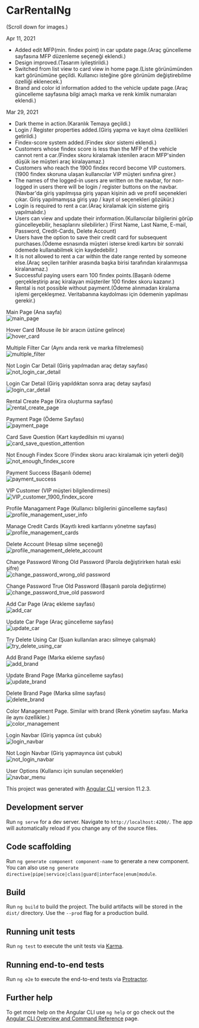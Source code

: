 # CarRentalNg  

(Scroll down for images.)

Apr 11, 2021  
  
- Added edit MFP(min. findex point) in car update page.(Araç güncelleme sayfasına MFP düzenleme seçeneği eklendi.)  
- Design improved.(Tasarım iyileştirildi.)  
- Switched from list view to card view in home page.(Liste görünümünden kart görünümüne geçildi. Kullanıcı isteğine göre görünüm değiştirebilme özelliği eklenecek.)  
- Brand and color id information added to the vehicle update page.(Araç güncelleme sayfasına bilgi amaçlı marka ve renk kimlik numaraları eklendi.)  

Mar 29, 2021  
  
- Dark theme in action.(Karanlık Temaya geçildi.)  
- Login / Register properties added.(Giriş yapma ve kayıt olma özellikleri getirildi.)  
- Findex-score system added.(Findex skor sistemi eklendi.)  
- Customers whose findex score is less than the MFP of the vehicle cannot rent a car.(Findex skoru kiralamak istenilen aracın MFP'sinden düşük ise müşteri araç kiralayamaz.)  
- Customers who reach the 1900 findex record become VIP customers.(1900 findex skoruna ulaşan kullanıcılar VIP müşteri sınıfına girer.)  
- The names of the logged-in users are written on the navbar, for non-logged in users there will be login / register buttons on the navbar.(Navbar'da giriş yapılmışsa giriş yapan kişinin adı ve profil seçenekleri çıkar. Giriş yapılmamışsa giriş yap / kayıt ol seçenekleri gözükür.)  
- Login is required to rent a car.(Araç kiralamak için sisteme giriş yapılmalıdır.)  
- Users can view and update their information.(Kullanıcılar bilgilerini görüp güncelleyebilir, hesaplarını silebilirler.) (First Name, Last Name, E-mail, Password, Credit-Cards, Delete Account)  
- Users have the option to save their credit card for subsequent purchases.(Ödeme esnasında müşteri isterse kredi kartını bir sonraki ödemede kullanabilmek için kaydedebilir.)  
- It is not allowed to rent a car within the date range rented by someone else.(Araç seçilen tarihler arasında başka birisi tarafından kiralanmışsa kiralanamaz.)  
- Successful paying users earn 100 findex points.(Başarılı ödeme gerçekleştirip araç kiralayan müşteriler 100 findex skoru kazanır.)  
- Rental is not possible without payment.(Ödeme alınmadan kiralama işlemi gerçekleşmez. Veritabanına kaydolması için ödemenin yapılması gerekir.)  

Main Page (Ana sayfa)  
![](ImagesForReadme/main_page.png "main_page")

Hover Card (Mouse ile bir aracın üstüne gelince)  
![](ImagesForReadme/hover_card.png "hover_card")

Multiple Filter Car (Aynı anda renk ve marka filtrelemesi)  
![](ImagesForReadme/multiple_filter.png "multiple_filter")

Not Login Car Detail (Giriş yapılmadan araç detay sayfası)  
![](ImagesForReadme/not_login_car_detail.png "not_login_car_detail")

Login Car Detail (Giriş yapıldıktan sonra araç detay sayfası)  
![](ImagesForReadme/login_car_detail.png "login_car_detail")

Rental Create Page (Kira oluşturma sayfası)  
![](ImagesForReadme/rental_create_page.png "rental_create_page")

Payment Page (Ödeme Sayfası)  
![](ImagesForReadme/payment_page.png "payment_page")

Card Save Question (Kart kaydedilsin mi uyarısı)  
![](ImagesForReadme/card_save_question_attention.png "card_save_question_attention")

Not Enough Findex Score (Findex skoru aracı kiralamak için yeterli değil)  
![](ImagesForReadme/not_enough_findex_score.png "not_enough_findex_score")

Payment Success (Başarılı ödeme)  
![](ImagesForReadme/payment_success.png "payment_success")

VIP Customer (VIP müşteri bilgilendirmesi)  
![](ImagesForReadme/VIP_customer_1900_findex_score.png "VIP_customer_1900_findex_score")

Profile Managament Page (Kullanıcı bilgilerini güncelleme sayfası)  
![](ImagesForReadme/profile_management_user_info.png "profile_management_user_info")

Manage Credit Cards (Kayıtlı kredi kartlarını yönetme sayfası)  
![](ImagesForReadme/profile_management_cards.png "profile_management_cards")

Delete Account (Hesap silme seçeneği)  
![](ImagesForReadme/profile_management_delete_account.png "profile_management_delete_account")

Change Password Wrong Old Password (Parola değiştirirken hatalı eski şifre)  
![](ImagesForReadme/change_password_wrong_old%20password.png "change_password_wrong_old password")

Change Password True Old Password (Başarılı parola değiştirme)  
![](ImagesForReadme/change_password_true_old%20password.png "change_password_true_old password")

Add Car Page (Araç ekleme sayfası)  
![](ImagesForReadme/add_car.png "add_car")

Update Car Page (Araç güncelleme sayfası)  
![](ImagesForReadme/update_car.png "update_car")

Try Delete Using Car (Şuan kullanılan aracı silmeye çalışmak)  
![](ImagesForReadme/try_delete_using_car.png "try_delete_using_car")

Add Brand Page (Marka ekleme sayfası)  
![](ImagesForReadme/add_brand.png "add_brand")

Update Brand Page (Marka güncelleme sayfası)  
![](ImagesForReadme/update_brand.png "update_brand")

Delete Brand Page (Marka silme sayfası)  
![](ImagesForReadme/delete_brand.png "delete_brand")

Color Management Page. Similar with brand (Renk yönetim sayfası. Marka ile aynı özellikler.)  
![](ImagesForReadme/color_management.png "color_management")

Login Navbar (Giriş yapınca üst çubuk)  
![](ImagesForReadme/login_navbar.png "login_navbar")

Not Login Navbar (Giriş yapmayınca üst çubuk)  
![](ImagesForReadme/not_login_navbar.png "not_login_navbar")

User Options (Kullanıcı için sunulan seçenekler)  
![](ImagesForReadme/navbar_menu.png "navbar_menu")

This project was generated with [Angular CLI](https://github.com/angular/angular-cli) version 11.2.3.

## Development server

Run `ng serve` for a dev server. Navigate to `http://localhost:4200/`. The app will automatically reload if you change any of the source files.

## Code scaffolding

Run `ng generate component component-name` to generate a new component. You can also use `ng generate directive|pipe|service|class|guard|interface|enum|module`.

## Build

Run `ng build` to build the project. The build artifacts will be stored in the `dist/` directory. Use the `--prod` flag for a production build.

## Running unit tests

Run `ng test` to execute the unit tests via [Karma](https://karma-runner.github.io).

## Running end-to-end tests

Run `ng e2e` to execute the end-to-end tests via [Protractor](http://www.protractortest.org/).

## Further help

To get more help on the Angular CLI use `ng help` or go check out the [Angular CLI Overview and Command Reference](https://angular.io/cli) page. 
